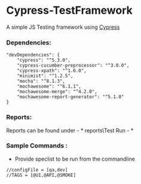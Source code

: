 # Cypress-TestFramework
A simple JS Testing framework using [Cypress](https://github.com/cypress-io/cypress)

### Dependencies: ###

```
"devDependencies": {
    "cypress": "^5.3.0",
    "cypress-cucumber-preprocessor": "^3.0.0",
    "cypress-xpath": "^1.6.0",
    "minimist": "^1.2.5",
    "mocha": "^8.1.3",
    "mochawesome": "^6.1.1",
    "mochawesome-merge": "^4.2.0",
    "mochawesome-report-generator": "^5.1.0"
}
```
  
### Reports: ###
  
Reports can be found under - * reports\Test Run - <TimeStamp> *

### Sample Commands : ###

* Provide speclist to be run from the commandline
```node runner.js cypress run --env configFile=qa,TAGS="@UI"
//configFile = [qa,dev]
//TAGS = [@UI,@API,@SMOKE]

